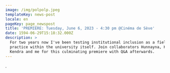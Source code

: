 ```yaml
---
image: /img/polpolp.jpeg
templateKey: news-post
locale: en
pageKey: page_newspost
title: 'PREMIERE: Tuesday, June 6, 2023 - 4:30 pm @Cinéma de Sève'
date: 1594-06-29T15:18:32.000Z
description: >
  For two years now I've been testing institutional inclusion as a field of
  practice within the university itself. Join collaborators Hunnayna, Kaymarie,
  Kendra and me for this culminating premiere with Q&A afterwards.
---
```

.
